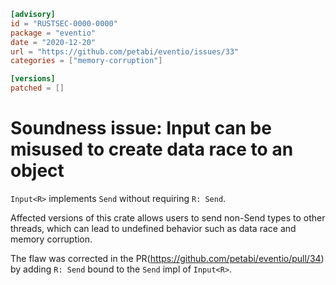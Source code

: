 ```toml
[advisory]
id = "RUSTSEC-0000-0000"
package = "eventio"
date = "2020-12-20"
url = "https://github.com/petabi/eventio/issues/33"
categories = ["memory-corruption"]

[versions]
patched = []
```

# Soundness issue: Input<R> can be misused to create data race to an object

`Input<R>` implements `Send` without requiring `R: Send`.

Affected versions of this crate allows users to send non-Send types to other threads,
which can lead to undefined behavior such as data race and memory corruption.

The flaw was corrected in the PR(https://github.com/petabi/eventio/pull/34) by adding `R: Send` bound to the `Send` impl of `Input<R>`.
